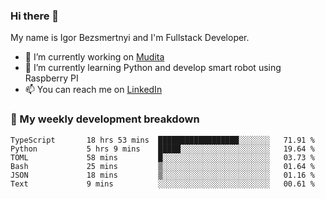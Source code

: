 ### Hi there 👋

My name is Igor Bezsmertnyi and I'm Fullstack Developer.

- 🔭 I’m currently working on [Mudita](https://mudita.com/)
- 🌱 I’m currently learning Python and develop smart robot using Raspberry PI
- 📫 You can reach me on [LinkedIn](https://www.linkedin.com/in/igor-bezsmertnyi-529522114/)

### 🧮 My weekly development breakdown
<!--START_SECTION:waka-->

```text
TypeScript       18 hrs 53 mins  ██████████████████░░░░░░░   71.91 %
Python           5 hrs 9 mins    █████░░░░░░░░░░░░░░░░░░░░   19.64 %
TOML             58 mins         █░░░░░░░░░░░░░░░░░░░░░░░░   03.73 %
Bash             25 mins         ▒░░░░░░░░░░░░░░░░░░░░░░░░   01.64 %
JSON             18 mins         ▒░░░░░░░░░░░░░░░░░░░░░░░░   01.16 %
Text             9 mins          ░░░░░░░░░░░░░░░░░░░░░░░░░   00.61 %
```

<!--END_SECTION:waka-->

<!--
**igorbezsmertnyi/igorbezsmertnyi** is a ✨ _special_ ✨ repository because its `README.md` (this file) appears on your GitHub profile.

Here are some ideas to get you started:

- 🔭 I’m currently working on ...
- 🌱 I’m currently learning ...
- 👯 I’m looking to collaborate on ...
- 🤔 I’m looking for help with ...
- 💬 Ask me about ...
- 📫 How to reach me: ...
- 😄 Pronouns: ...
- ⚡ Fun fact: ...
-->
